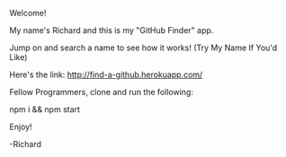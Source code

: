 Welcome!

My name's Richard and this is my "GitHub Finder" app.

Jump on and search a name to see how it works! (Try My Name If You'd Like)

Here's the link: http://find-a-github.herokuapp.com/

Fellow Programmers, clone and run the following: 

npm i && npm start 

Enjoy! 

-Richard